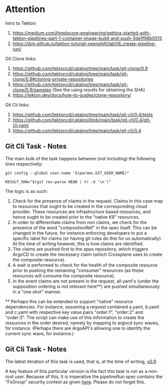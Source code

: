 # Attention

Intro to Tekton:

1) https://medium.com/hiredscore-engineering/getting-started-with-tekton-pipelines-part-1-container-image-build-and-push-5de1f96b0515
2) https://ibm.github.io/tekton-tutorial-openshift/lab1/6_create-pipeline-run/


Git Clone links:

1) https://github.com/tektoncd/catalog/tree/main/task/git-clone/0.9
2) https://github.com/tektoncd/catalog/tree/main/task/git-clone/0.9#cloning-private-repositories
3) https://github.com/tektoncd/catalog/tree/main/task/git-clone/0.9/samples (See the using results for obtaining the SHA)
4) https://tekton.dev/docs/how-to-guides/clone-repository/

Git Cli links:

1) https://github.com/tektoncd/catalog/tree/main/task/git-cli/0.4/tests
2) https://github.com/tektoncd/catalog/blob/main/task/git-cli/0.4/git-cli.yaml
3) https://github.com/tektoncd/catalog/tree/main/task/git-cli/0.4

## Git Cli Task - Notes

The main bulk of the task happens between (not including) the following lines respectively:

```
git config --global user.name "$(params.GIT_USER_NAME)"
```

```
RESULT_SHA="$(git rev-parse HEAD | tr -d '\n')"
```

The logic is as such:

1) Check for the presence of claims in the request. Claims in this case map to resources that ought to be created in the corresponding cloud provider. These resources are infrastructure based resources, and hence ought to be created prior to the "native K8" resources.
2) In order to differentiate claims from non claims, we check for the presence of the word "compositionRef" in the spec itself. This can be changed in the future, for instance enforcing developers to put a specific label for claims (or having git rules do this for us automatically). At the time of writing however, this is how claims are identified.
3) The claims are pushed first to the apps repository, which triggers ArgoCD to create the necessary claim (which Crossplane uses to create the composite-resource). 
4) A wait is performed to check for the health of the composite resource prior to pushing the remaining "consumer" resources (as these resources will consume the composite resource). 
5) In the event claims are not present in the request, all yaml's (under the supposition ordering is not relevant here**) are pushed simultaneously in a "one shot" manner.

** Perhaps this can be extended to support "native" resource dependencies. For instance, assuming a request contained a.yaml, b.yaml and c.yaml with respective key value pairs "order:1", "order:2" and "order:3". The script can make use of this information to create the resources in the order desired, namely by mapping to argocd sync waves, for instance. (Perhaps there are ArgoAPI's allowing one to identify the current sync wave, for instance.)


## Git Cli Task - Notes

The latest iteration of this task is used, that is, at the time of writing, [v0.9](https://github.com/tektoncd/catalog/tree/main/task/git-clone/0.9#git-clone).

A key feature of this particular version is the fact this task is run as a non-root user. Because of this, it is imperative the pipelineRun spec contains the "FsGroup" security context as given [here](https://github.com/tektoncd/catalog/tree/main/task/git-clone/0.9#workspaces). Please do not forget this.





